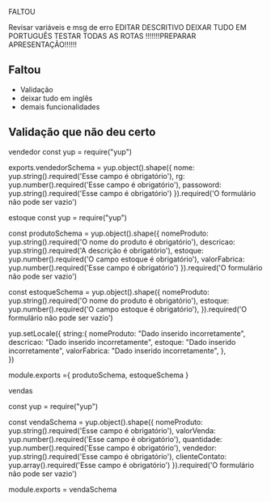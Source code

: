 FALTOU

Revisar variáveis e msg de erro
EDITAR DESCRITIVO
DEIXAR TUDO EM PORTUGUÊS
TESTAR TODAS AS ROTAS
!!!!!!!PREPARAR APRESENTAÇÃO!!!!!!

## Faltou

  - Validação
  - deixar tudo em inglês
  - demais funcionalidades

## Validação que não deu certo

vendedor
const yup = require("yup")

exports.vendedorSchema = yup.object().shape({
    nome: yup.string().required('Esse campo é obrigatório'),
    rg: yup.number().required('Esse campo é obrigatório'),
    passoword: yup.string().required('Esse campo é obrigatório')
  }).required('O formulário não pode ser vazio')

estoque
const yup = require("yup")


const produtoSchema = yup.object().shape({
    nomeProduto: yup.string().required('O nome do produto é obrigatório'),
    descricao: yup.string().required('A descrição é obrigatório'),
    estoque: yup.number().required('O campo estoque é obrigatório'),
    valorFabrica: yup.number().required('Esse campo é obrigatório')
  }).required('O formulário não pode ser vazio')


  const estoqueSchema = yup.object().shape({
    nomeProduto: yup.string().required('O nome do produto é obrigatório'),
    estoque: yup.number().required('O campo estoque é obrigatório'),
  }).required('O formulário não pode ser vazio')

  yup.setLocale({
    string:{
      nomeProduto: "Dado inserido incorretamente",
      descricao: "Dado inserido incorretamente",
      estoque: "Dado inserido incorretamente",
      valorFabrica: "Dado inserido incorretamente",
    },   
})

module.exports ={
  produtoSchema,
  estoqueSchema
}


vendas

const yup = require("yup")

const vendaSchema = yup.object().shape({
    nomeProduto: yup.string().required('Esse campo é obrigatório'),
    valorVenda: yup.number().required('Esse campo é obrigatório'),
    quantidade: yup.number().required('Esse campo é obrigatório'),
    vendedor: yup.string().required('Esse campo é obrigatório'),
    clienteContato: yup.array().required('Esse campo é obrigatório')
  }).required('O formulário não pode ser vazio')

module.exports = vendaSchema